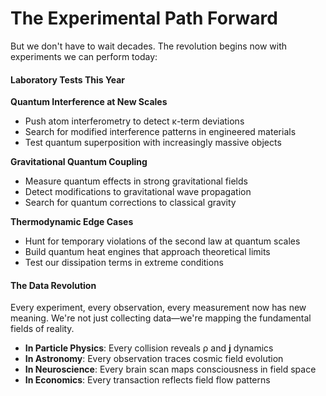 # The Experimental Path Forward

But we don't have to wait decades. The revolution begins now with experiments we can perform today:

#### Laboratory Tests This Year

**Quantum Interference at New Scales**

* Push atom interferometry to detect κ-term deviations
* Search for modified interference patterns in engineered materials
* Test quantum superposition with increasingly massive objects

**Gravitational Quantum Coupling**

* Measure quantum effects in strong gravitational fields
* Detect modifications to gravitational wave propagation
* Search for quantum corrections to classical gravity

**Thermodynamic Edge Cases**

* Hunt for temporary violations of the second law at quantum scales
* Build quantum heat engines that approach theoretical limits
* Test our dissipation terms in extreme conditions

#### The Data Revolution

Every experiment, every observation, every measurement now has new meaning. We're not just collecting data—we're mapping the fundamental fields of reality.

* **In Particle Physics**: Every collision reveals ρ and **j** dynamics&#x20;
* **In Astronomy**: Every observation traces cosmic field evolution
* **In Neuroscience**: Every brain scan maps consciousness in field space&#x20;
* **In Economics**: Every transaction reflects field flow patterns

